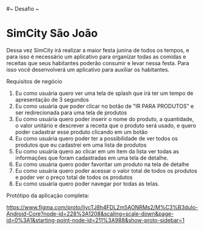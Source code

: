 #~ Desafio ~

# SimCity São João

Dessa vez SimCity irá realizar a maior festa junina de todos os tempos, e
para isso é necessário um aplicativo para organizar todas as comidas e
receitas que seus habitantes poderão consumir e levar nessa festa. Para
isso você desenvolverá um aplicativo para auxiliar os habitantes.

Requisitos de negócio
1. Eu como usuária quero ver uma tela de splash que irá ter um tempo
de apresentação de 3 segundos
2. Eu como usuária que poder clicar no botão de "IR PARA PRODUTOS"
e ser redirecionada para uma tela de produtos
3. Eu como usuária quero poder inserir o nome do produto, a
quantidade, o valor unitário e descrever a receita que o produto será
usado, e quero poder cadastrar esse produto clicando em um botão
4. Eu como usuária quero poder ter a possibilidade de ver todos os
produtos que eu cadastrei em uma lista de produtos
5. Eu como usuária quero ao clicar em um item da lista ver todas as
informações que foram cadastradas em uma tela de detalhe.
6. Eu como usuária quero poder favoritar um produto na tela de
detalhe
7. Eu como usuária quero poder acessar o valor total de todos os
produtos e poder ver o preço total de todos os produtos
8. Eu como usuária quero poder navegar por todas as telas.

Protótipo da aplicação completa:

https://www.figma.com/proto/liycTJ8h4FDL2m5AONRMs2/M%C3%B3dulo-Android-Core?node-id=228%3A1208&scaling=scale-down&page-id=0%3A1&starting-point-node-id=211%3A988&show-proto-sidebar=1

